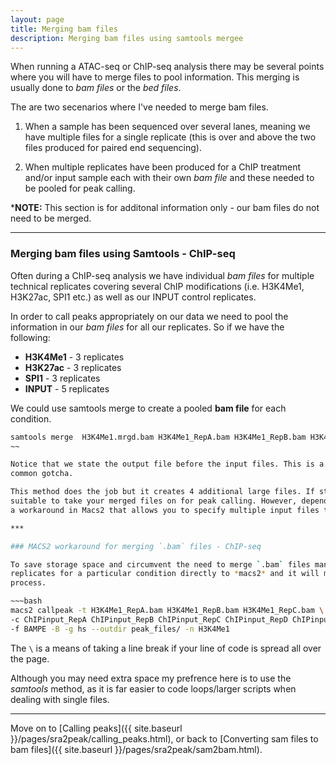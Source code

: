 ```yaml
---
layout: page
title: Merging bam files
description: Merging bam files using samtools mergee
---
```


When running a ATAC-seq or ChIP-seq analysis there may be several points where you will have to merge files
to pool information. This merging is usually done to *bam files* or the *bed files*. 

The are two secenarios where I've needed to merge bam files.

1. When a sample has been sequenced over several lanes, meaning we have multiple files for a single replicate 
(this is over and above the two files produced for paired end sequencing).

2. When multiple replicates have been produced for a ChIP treatment and/or input sample each with their own
*bam file* and these needed to be pooled for peak calling.    

***NOTE:** This section is for additonal information only - our bam files do not need to be merged.

***

### Merging bam files using Samtools - ChIP-seq

Often during a ChIP-seq analysis we have individual *bam files* for multiple technical replicates covering
several ChIP modifications (i.e. H3K4Me1, H3K27ac, SPI1 etc.) as well as our INPUT control replicates.

In order to call peaks appropriately on our data we need to pool the information in our *bam files* for all our 
replicates. So if we have the following:

+ **H3K4Me1** - 3 replicates
+ **H3K27ac** - 3 replicates
+ **SPI1**    - 3 replicates
+ **INPUT**   - 5 replicates

We could use samtools merge to create a pooled **bam file** for each condition.

~~~bash
samtools merge  H3K4Me1.mrgd.bam H3K4Me1_RepA.bam H3K4Me1_RepB.bam H3K4Me1_RepC.bam 
~~

Notice that we state the output file before the input files. This is a specific feature of *samtools* and is a 
common gotcha.

This method does the job but it creates 4 additional large files. If storage is not an issue then this method is
suitable to take your merged files on for peak calling. However, depending on you reasons for merging,  there is 
a workaround in Macs2 that allows you to specify multiple input files to the `treatment` and `control` parameters. 

***

### MACS2 workaround for merging `.bam` files - ChIP-seq

To save storage space and circumvent the need to merge `.bam` files manually, you can just pass all the technical 
replicates for a particular condition directly to *macs2* and it will merge them for you as part of the peak calling 
process.

~~~bash
macs2 callpeak -t H3K4Me1_RepA.bam H3K4Me1_RepB.bam H3K4Me1_RepC.bam \
-c ChIPinput_RepA ChIPinput_RepB ChIPinput_RepC ChIPinput_RepD ChIPinput_RepE \ 
-f BAMPE -B -g hs --outdir peak_files/ -n H3K4Me1
~~~
 
The `\` is a means of taking a line break if your line of code is spread all over the page. 

Although you may need extra space my prefrence here is to use the *samtools* method, as it is far easier to code 
loops/larger scripts when dealing with single files.  

***

Move on to [Calling peaks]({{ site.baseurl }}/pages/sra2peak/calling_peaks.html),  or back
to [Converting sam files to bam files]({{ site.baseurl }}/pages/sra2peak/sam2bam.html).


